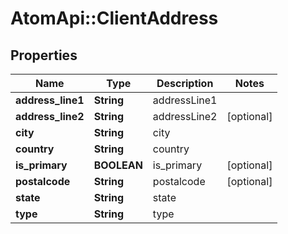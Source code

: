 # AtomApi::ClientAddress

## Properties
Name | Type | Description | Notes
------------ | ------------- | ------------- | -------------
**address_line1** | **String** | addressLine1 | 
**address_line2** | **String** | addressLine2 | [optional] 
**city** | **String** | city | 
**country** | **String** | country | 
**is_primary** | **BOOLEAN** |  is_primary | [optional] 
**postalcode** | **String** | postalcode | [optional] 
**state** | **String** | state | 
**type** | **String** | type | 


